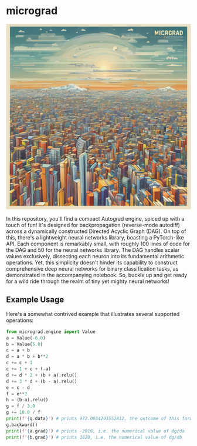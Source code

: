# micrograd
![Micrograd](./micrograd.png)

In this repository, you'll find a compact Autograd engine, spiced up with a touch of fun! It's designed for backpropagation (reverse-mode autodiff) across a dynamically constructed Directed Acyclic Graph (DAG). On top of this, there's a lightweight neural networks library, boasting a PyTorch-like API. Each component is remarkably small, with roughly 100 lines of code for the DAG and 50 for the neural networks library. The DAG handles scalar values exclusively, dissecting each neuron into its fundamental arithmetic operations. Yet, this simplicity doesn't hinder its capability to construct comprehensive deep neural networks for binary classification tasks, as demonstrated in the accompanying notebook. So, buckle up and get ready for a wild ride through the realm of tiny yet mighty neural networks!

## Example Usage
Here's a somewhat contrived example that illustrates several supported operations:

 ```python
 from micrograd.engine import Value
 a = Value(-6.0)
b = Value(5.0)
c = a + b
d = a * b + b**2
c += c + 1
c += 1 + c + (-a)
d += d * 2 + (b + a).relu()
d += 3 * d + (b - a).relu()
e = c - d
f = e**2
h = (b-a).relu()
g = f / 3.0
g += 10.0 / f
print(f'{g.data}') # prints 972.0034293552812, the outcome of this forward pass
g.backward()
print(f'{a.grad}') # prints -2016, i.e. the numerical value of dg/da
print(f'{b.grad}') # prints 1620, i.e. the numerical value of dg/db
```